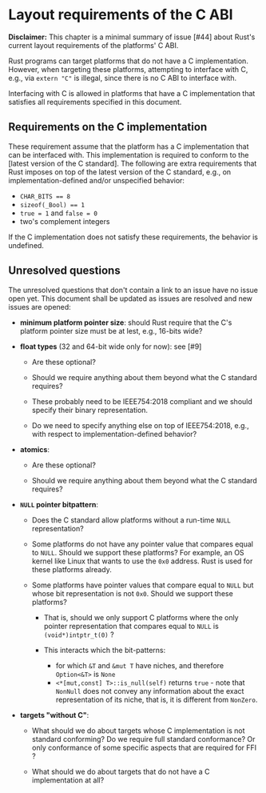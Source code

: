 # Layout requirements of the C ABI

**Disclaimer:** This chapter is a minimal summary of issue [#44] about Rust's
current layout requirements of the platforms' C ABI.

Rust programs can target platforms that do not have a C implementation. However,
when targeting these platforms, attempting to interface with C, e.g., via
`extern "C"` is illegal, since there is no C ABI to interface with. 

Interfacing with C is allowed in platforms that have a C implementation that
satisfies all requirements specified in this document.

## Requirements on the C implementation 

These requirement assume that the platform has a C implementation that can be
interfaced with. This implementation is required to conform to the [latest
version of the C standard]. The following are extra requirements that Rust
imposes on top of the latest version of the C standard, e.g., on
implementation-defined and/or unspecified behavior:

* `CHAR_BITS == 8`
* `sizeof(_Bool) == 1`
* `true = 1` and `false = 0`
* two's complement integers

If the C implementation does not satisfy these requirements, the behavior is
undefined.

## Unresolved questions

The unresolved questions that don't contain a link to an issue have no issue
open yet. This document shall be updated as issues are resolved and new issues
are opened:

* **minimum platform pointer size**: should Rust require that the C's platform
  pointer size must be at lest, e.g., 16-bits wide?

* **float types** (32 and 64-bit wide only for now): see [#9]

  * Are these optional? 
  
  * Should we require anything about them beyond what the C standard requires?
  
  * These probably need to be IEEE754:2018 compliant and we should specify their
  binary representation. 
  
  * Do we need to specify anything else on top of IEEE754:2018, e.g., with
    respect to implementation-defined behavior?

* **atomics**:

  * Are these optional?
  
  * Should we require anything about them beyond what the C standard requires?

* **`NULL` pointer bitpattern**:

  * Does the C standard allow platforms without a run-time `NULL` representation?
  
  * Some platforms do not have any pointer value that compares equal to `NULL`.
    Should we support these platforms? For example, an OS kernel like Linux that
    wants to use the `0x0` address. Rust is used for these platforms already.

  * Some platforms have pointer values that compare equal to `NULL` but whose
    bit representation is not `0x0`. Should we support these platforms?
    * That is, should we only support C platforms where the only pointer
      representation that compares equal to `NULL` is `(void*)intptr_t(0)` ?

    * This interacts which the bit-patterns:
     
       * for which `&T` and `&mut T` have niches, and therefore `Option<&T>` is
         `None`
       * `<*[mut,const] T>::is_null(self)` returns `true` - note that `NonNull`
         does not convey any information about the exact representation of its
         niche, that is, it is different from `NonZero`.
  
* **targets "without C"**:

  * What should we do about targets whose C implementation is not standard
    conforming? Do we require full standard conformance? Or only conformance of
    some specific aspects that are required for FFI ?
    
  * What should we do about targets that do not have a C implementation at all?
  
[latest_c_std]: http://www.open-std.org/jtc1/sc22/wg14/www/abq/c17_updated_proposed_fdis.pdf

